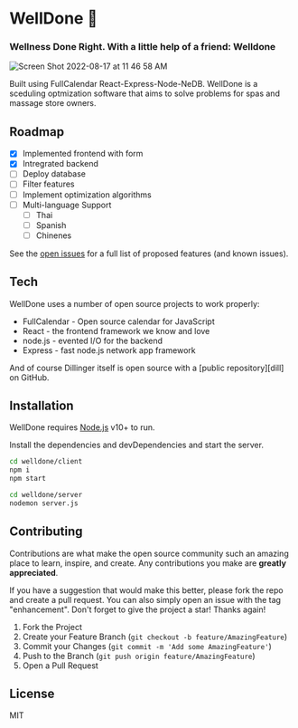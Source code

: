 # WellDone 💆
### Wellness Done Right. With a little help of a friend: Welldone
![Screen Shot 2022-08-17 at 11 46 58 AM](https://user-images.githubusercontent.com/40623643/185218941-1d28afaa-e169-40d3-b8dc-2f48cbd479f8.png)


Built using FullCalendar React-Express-Node-NeDB. WellDone is a sceduling optmization software that aims to solve problems for spas and massage store owners. 

## Roadmap

- [x] Implemented frontend with form
- [x] Intregrated backend
- [ ] Deploy database
- [ ] Filter features
- [ ] Implement optimization algorithms
- [ ] Multi-language Support
    - [ ] Thai
    - [ ] Spanish
    - [ ] Chinenes

See the [open issues](https://github.com/wariroja/welldone/issues) for a full list of proposed features (and known issues).


## Tech

WellDone uses a number of open source projects to work properly:

- FullCalendar - Open source calendar for JavaScript
- React - the frontend framework we know and love
- node.js - evented I/O for the backend
- Express - fast node.js network app framework

And of course Dillinger itself is open source with a [public repository][dill]
 on GitHub.

## Installation

WellDone requires [Node.js](https://nodejs.org/) v10+ to run.

Install the dependencies and devDependencies and start the server.

```sh
cd welldone/client
npm i
npm start

cd welldone/server
nodemon server.js
```
## Contributing

Contributions are what make the open source community such an amazing place to learn, inspire, and create. Any contributions you make are **greatly appreciated**.

If you have a suggestion that would make this better, please fork the repo and create a pull request. You can also simply open an issue with the tag "enhancement".
Don't forget to give the project a star! Thanks again!

1. Fork the Project
2. Create your Feature Branch (`git checkout -b feature/AmazingFeature`)
3. Commit your Changes (`git commit -m 'Add some AmazingFeature'`)
4. Push to the Branch (`git push origin feature/AmazingFeature`)
5. Open a Pull Request


## License
MIT
